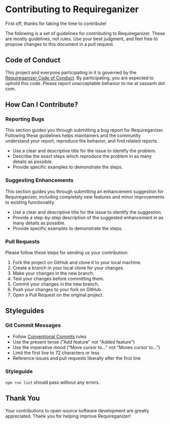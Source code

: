 # Contributing to Requireganizer

First off, thanks for taking the time to contribute!

The following is a set of guidelines for contributing to Requireganizer. These are mostly guidelines, not rules. Use your best judgment, and feel free to propose changes to this document in a pull request.

## Code of Conduct

This project and everyone participating in it is governed by the [Requireganizer Code of Conduct](/.github/CODE_OF_CONDUCT.md). By participating, you are expected to uphold this code. Please report unacceptable behavior to me at sassanh dot com.

## How Can I Contribute?

### Reporting Bugs

This section guides you through submitting a bug report for Requireganizer. Following these guidelines helps maintainers and the community understand your report, reproduce the behavior, and find related reports.

- Use a clear and descriptive title for the issue to identify the problem.
- Describe the exact steps which reproduce the problem in as many details as possible.
- Provide specific examples to demonstrate the steps.

### Suggesting Enhancements

This section guides you through submitting an enhancement suggestion for Requireganizer, including completely new features and minor improvements to existing functionality.

- Use a clear and descriptive title for the issue to identify the suggestion.
- Provide a step-by-step description of the suggested enhancement in as many details as possible.
- Provide specific examples to demonstrate the steps.

### Pull Requests

Please follow these steps for sending us your contribution:

1. Fork the project on GitHub and clone it to your local machine.
2. Create a branch in your local clone for your changes.
3. Make your changes in the new branch.
4. Test your changes before committing them.
5. Commit your changes in the new branch.
6. Push your changes to your fork on GitHub.
7. Open a Pull Request on the original project.

## Styleguides

### Git Commit Messages

- Follow [Conventional Commits](https://conventionalcommits.org) rules
- Use the present tense ("Add feature" not "Added feature")
- Use the imperative mood ("Move cursor to..." not "Moves cursor to...")
- Limit the first line to 72 characters or less
- Reference issues and pull requests liberally after the first line

### Styleguide

`npm run lint` should pass without any errors.

## Thank You

Your contributions to open-source software development are greatly appreciated. Thank you for helping improve Requireganizer!

